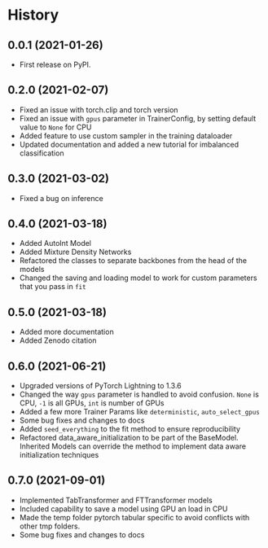 History
=======

0.0.1 (2021-01-26)
------------------

-   First release on PyPI.

0.2.0 (2021-02-07)
------------------

-   Fixed an issue with torch.clip and torch version
-   Fixed an issue with `gpus` parameter in TrainerConfig, by setting default value to `None` for CPU
-   Added feature to use custom sampler in the training dataloader
-   Updated documentation and added a new tutorial for imbalanced classification

0.3.0 (2021-03-02)
------------------
-   Fixed a bug on inference

0.4.0 (2021-03-18)
------------------
-   Added AutoInt Model
-   Added Mixture Density Networks
-   Refactored the classes to separate backbones from the head of the models
-   Changed the saving and loading model to work for custom parameters that you pass in `fit`

0.5.0 (2021-03-18)
------------------
-   Added more documentation
-   Added Zenodo citation

0.6.0 (2021-06-21)
------------------
-   Upgraded versions of PyTorch Lightning to 1.3.6
-   Changed the way `gpus` parameter is handled to avoid confusion. `None` is CPU, `-1` is all GPUs, `int` is number of GPUs
-   Added a few more Trainer Params like `deterministic`, `auto_select_gpus`
-   Some bug fixes and changes to docs
-   Added `seed_everything` to the fit method to ensure reproducibility
-   Refactored data_aware_initialization to be part of the BaseModel. Inherited Models can override the method to implement data aware initialization techniques

0.7.0 (2021-09-01)
------------------
-   Implemented TabTransformer and FTTransformer models
-   Included capability to save a model using GPU an load in CPU
-   Made the temp folder pytorch tabular specific to avoid conflicts with other tmp folders.
-   Some bug fixes and changes to docs